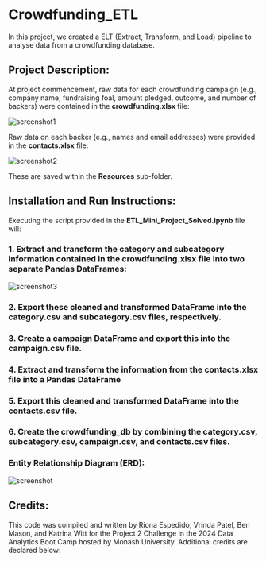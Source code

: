 # Crowdfunding_ETL
In this project, we created a ELT (Extract, Transform, and Load) pipeline to analyse data from a crowdfunding database. 


## Project Description:
At project commencement, raw data for each crowdfunding campaign (e.g., company name, fundraising foal, amount pledged, outcome, and number of backers) were contained in the **crowdfunding.xlsx** file:

![screenshot1](https://github.com/riona1224/Crowdfunding_ETL/assets/156146173/e6cec063-1d98-4574-b6a1-d834ccb2756b)

Raw data on each backer (e.g., names and email addresses) were provided in the **contacts.xlsx** file:

![screenshot2](https://github.com/riona1224/Crowdfunding_ETL/assets/156146173/c8b613b7-78be-4851-9a93-e98c6941123e)

These are saved within the **Resources** sub-folder.


## Installation and Run Instructions: 
Executing the script provided in the **ETL_Mini_Project_Solved.ipynb** file will:

### 1. Extract and transform the category and subcategory information contained in the **crowdfunding.xlsx** file into two separate Pandas DataFrames:

![screenshot3](https://github.com/riona1224/Crowdfunding_ETL/assets/156146173/4d8058be-c223-42b1-be03-f8ef22029dc2)




### 2. Export these cleaned and transformed DataFrame into the **category.csv** and **subcategory.csv** files, respectively.
### 3. Create a campaign DataFrame and export this into the **campaign.csv** file.
### 4. Extract and transform the information from the **contacts.xlsx** file into a Pandas DataFrame
### 5. Export this cleaned and transformed DataFrame into the **contacts.csv** file.
### 6. Create the **crowdfunding_db** by combining the **category.csv**, **subcategory.csv**, **campaign.csv**, and **contacts.csv** files.

### Entity Relationship Diagram (ERD):

![screenshot](https://github.com/riona1224/Crowdfunding_ETL/assets/156146173/451258c1-246b-4af3-9ce7-69ccdf04ed52)



## Credits:
This code was compiled and written by Riona Espedido, Vrinda Patel, Ben Mason, and Katrina Witt for the Project 2 Challenge in the 2024 Data Analytics Boot Camp hosted by Monash University. Additional credits are declared below:


